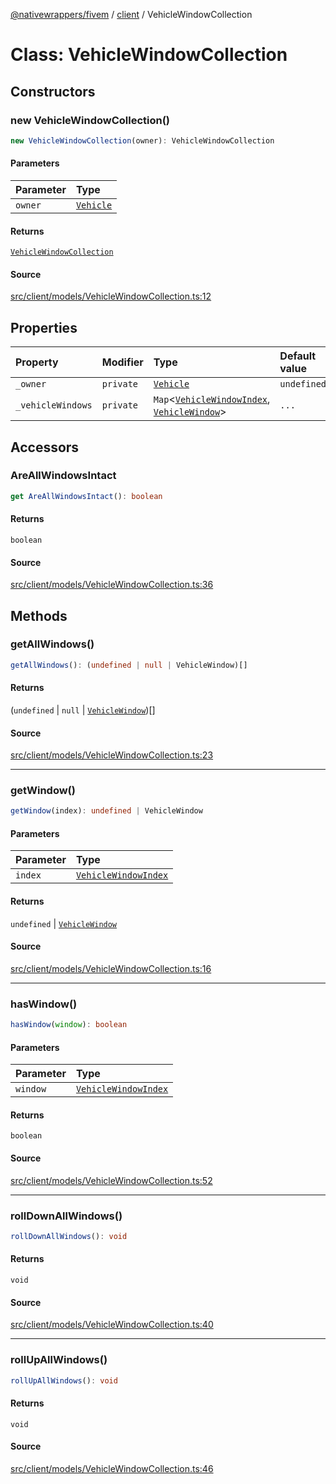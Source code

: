 [@nativewrappers/fivem](../../README.md) / [client](../README.md) / VehicleWindowCollection

# Class: VehicleWindowCollection

## Constructors

### new VehicleWindowCollection()

```ts
new VehicleWindowCollection(owner): VehicleWindowCollection
```

#### Parameters

| Parameter | Type |
| :------ | :------ |
| `owner` | [`Vehicle`](Vehicle.md) |

#### Returns

[`VehicleWindowCollection`](VehicleWindowCollection.md)

#### Source

[src/client/models/VehicleWindowCollection.ts:12](https://github.com/nativewrappers/fivem/blob/dc30be651dd1d99507081f19ee3707fad2d3aa44/src/client/models/VehicleWindowCollection.ts#L12)

## Properties

| Property | Modifier | Type | Default value |
| :------ | :------ | :------ | :------ |
| `_owner` | `private` | [`Vehicle`](Vehicle.md) | `undefined` |
| `_vehicleWindows` | `private` | `Map`\<[`VehicleWindowIndex`](../enumerations/VehicleWindowIndex.md), [`VehicleWindow`](VehicleWindow.md)\> | `...` |

## Accessors

### AreAllWindowsIntact

```ts
get AreAllWindowsIntact(): boolean
```

#### Returns

`boolean`

#### Source

[src/client/models/VehicleWindowCollection.ts:36](https://github.com/nativewrappers/fivem/blob/dc30be651dd1d99507081f19ee3707fad2d3aa44/src/client/models/VehicleWindowCollection.ts#L36)

## Methods

### getAllWindows()

```ts
getAllWindows(): (undefined | null | VehicleWindow)[]
```

#### Returns

(`undefined` \| `null` \| [`VehicleWindow`](VehicleWindow.md))[]

#### Source

[src/client/models/VehicleWindowCollection.ts:23](https://github.com/nativewrappers/fivem/blob/dc30be651dd1d99507081f19ee3707fad2d3aa44/src/client/models/VehicleWindowCollection.ts#L23)

***

### getWindow()

```ts
getWindow(index): undefined | VehicleWindow
```

#### Parameters

| Parameter | Type |
| :------ | :------ |
| `index` | [`VehicleWindowIndex`](../enumerations/VehicleWindowIndex.md) |

#### Returns

`undefined` \| [`VehicleWindow`](VehicleWindow.md)

#### Source

[src/client/models/VehicleWindowCollection.ts:16](https://github.com/nativewrappers/fivem/blob/dc30be651dd1d99507081f19ee3707fad2d3aa44/src/client/models/VehicleWindowCollection.ts#L16)

***

### hasWindow()

```ts
hasWindow(window): boolean
```

#### Parameters

| Parameter | Type |
| :------ | :------ |
| `window` | [`VehicleWindowIndex`](../enumerations/VehicleWindowIndex.md) |

#### Returns

`boolean`

#### Source

[src/client/models/VehicleWindowCollection.ts:52](https://github.com/nativewrappers/fivem/blob/dc30be651dd1d99507081f19ee3707fad2d3aa44/src/client/models/VehicleWindowCollection.ts#L52)

***

### rollDownAllWindows()

```ts
rollDownAllWindows(): void
```

#### Returns

`void`

#### Source

[src/client/models/VehicleWindowCollection.ts:40](https://github.com/nativewrappers/fivem/blob/dc30be651dd1d99507081f19ee3707fad2d3aa44/src/client/models/VehicleWindowCollection.ts#L40)

***

### rollUpAllWindows()

```ts
rollUpAllWindows(): void
```

#### Returns

`void`

#### Source

[src/client/models/VehicleWindowCollection.ts:46](https://github.com/nativewrappers/fivem/blob/dc30be651dd1d99507081f19ee3707fad2d3aa44/src/client/models/VehicleWindowCollection.ts#L46)
